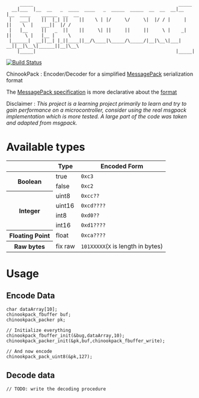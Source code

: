          _____                                                      _____                             
      __|___  |__  __   _  ____  ____   _  _____  _____  __  __  __|__   |__  ____    ______  __  __  
     |   ___|    ||  |_| ||    ||    \ | |/     \/     \|  |/ / |     |     ||    \  |   ___||  |/ /  
     |   |__     ||   _  ||    ||     \| ||     ||     ||     \ |    _|     ||     \ |   |__ |     \  
     |______|  __||__| |_||____||__/\____|\_____/\_____/|__|\__\|___|     __||__|\__\|______||__|\__\ 
        |_____|                                                    |_____|                            
          

[![Build Status](https://travis-ci.org/pastjean/chinookpack.png?branch=master)](https://travis-ci.org/pastjean/chinookpack)

ChinookPack : Encoder/Decoder for a simplified [MessagePack][msgpack] serialization format

The [MessagePack specification][msgpackspec] is more declarative about the [format][msgpackspec]

[msgpack]:http://msgpack.org/
[msgpackspec]:http://wiki.msgpack.org/display/MSGPACK/Format+specification


Disclaimer : *This project is a learning project primarily to learn and try to gain performance on a microcontroller, consider using the real msgpack implementation which is more tested. A large part of the code was taken and adapted from msgpack.*

Available types
===============

<table>
    <thead>
        <tr>
            <th></th>
            <th>Type</th>
            <th>Encoded Form</th>
        </tr>
    </thead>
    <tr>
        <th rowspan="2">Boolean</th>
        <td>true</td>
        <td><code>0xc3</code></td>
    </tr>
    <tr>
        <td>false</td>
        <td><code>0xc2</code></td>
    </tr>
    <tr>
        <th rowspan="4">Integer</th>
        <td>uint8</td>
        <td><code>0xcc??</code></td>
    </tr>
    <tr>
        <td>uint16</td>
        <td><code>0xcd????</code></td>
    </tr>
    <tr>
        <td>int8</td>
        <td><code>0xd0??</code></td>
    </tr>
    <tr>
        <td>int16</td>
        <td><code>0xd1????</code></td>
    </tr>
    <tr>
        <th>Floating Point</th>
        <td>float</td>
        <td><code>0xca????</code></td>
    </tr>
    <tr>
        <th>Raw bytes</th>
        <td>fix raw</td>
        <td><code>101XXXXX</code>(<code>X</code> is length in bytes)</td>
    </tr>
</table>


Usage
=====

Encode Data
-----------

    char dataArray[10];
    chinookpack_fbuffer buf;
    chinookpack_packer pk;
    
    // Initialize everything
    chinookpack_fbuffer_init(&bug,dataArray,10);
    chinookpack_packer_init(&pk,buf,chinookpack_fbuffer_write);

    // And now encode
    chinookpack_pack_uint8(&pk,127);

Decode data
-----------

    // TODO: write the decoding procedure
